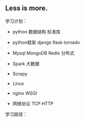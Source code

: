 
## Less is more.


学习计划：

- python 数据结构 标准库

- python框架 django flask tornado

- Mysql MongoDB Redis 分布式
- Spark 大数据
- Scrapy
- Linux 
- nginx WSGI 
- 网络协议 TCP HTTP 




学习路径：
